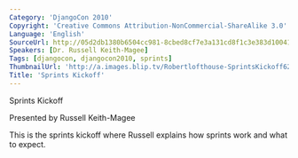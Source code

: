 ```yaml
---
Category: 'DjangoCon 2010'
Copyright: 'Creative Commons Attribution-NonCommercial-ShareAlike 3.0'
Language: 'English'
SourceUrl: http://05d2db1380b6504cc981-8cbed8cf7e3a131cd8f1c3e383d10041.r93.cf2.rackcdn.com/djangocon-2010/37_sprints-kickoff.flv
Speakers: [Dr. Russell Keith-Magee]
Tags: [djangocon, djangocon2010, sprints]
ThumbnailUrl: 'http://a.images.blip.tv/Robertlofthouse-SprintsKickoff627-565.jpg'
Title: 'Sprints Kickoff'
---
```

Sprints Kickoff

Presented by Russell Keith-Magee

This is the sprints kickoff where Russell explains how sprints work and what
to expect.

